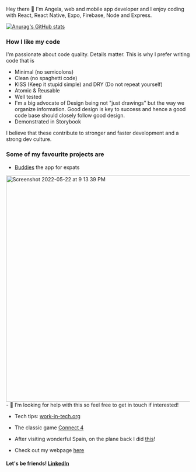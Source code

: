 <!-- [![Angeliki is a coffee spectrum](https://github.com/patrinoua/patrinoua/blob/master/rainbow%20-%20da%20coffee!!!.jpg)](https://www.angelapatrinou.com) -->


Hey there 👋 I'm Angela, web and mobile app developer and I enjoy coding with React, React Native, Expo, Firebase, Node and Express. 

[![Anurag's GitHub stats](https://github-readme-stats.vercel.app/api?username=patrinoua&show_icons=true&theme=cobalt)](https://github.com/anuraghazra/github-readme-stats)

### How I like my code
I'm passionate about code quality. Details matter. This is why I prefer writing code that is
- Minimal (no semicolons)
- Clean (no spaghetti code)
- KISS (Keep it stupid simple) and DRY (Do not repeat yourself)
- Atomic & Reusable
- Well tested
- I'm a big advocate of Design being not "just drawings" but the way we organize information. Good design is key to success and hence a good code base should closely follow good design.
- Demonstrated in Storybook  

I believe that these contribute to stronger and faster development and a strong dev culture.

<!-- On my free time I like playing ping pong and I even made an app about it! [PingPongBuddies](https://ppb-firebase-hosting.web.app/)  -->

### Some of my favourite projects are 

- [Buddies](https://buddies-app.com/) the app for expats 

<img width="619" alt="Screenshot 2022-05-22 at 9 13 39 PM" src="https://user-images.githubusercontent.com/36475005/170605455-ae1180b4-60a8-4806-8dc3-092a1775b341.png">
- 🤔 I’m looking for help with this so feel free to get in touch if interested! 

- Tech tips: [work-in-tech.org](https://work-in-tech.org)

<!-- [PinApp](https://pinapp-spiced.herokuapp.com/) -->

- The classic game [Connect 4](https://connect4-spiced.herokuapp.com/)

- After visiting wonderful Spain, on the plane back I did [this](http://angeliki-spain.herokuapp.com/)! 

<!-- This [todo list](https://react-to-do-9bcf2.web.app/) could brighten up your day! -->


<!-- I'm always interested in new projects so let me know if you have something in mind! -->

- Check out my webpage [here](http://angelapatrinou.com/)

#### Let's be friends! [LinkedIn](https://www.linkedin.com/in/patrinoua/)

<!--
**patrinoua/patrinoua** is a ✨ _special_ ✨ repository because its `README.md` (this file) appears on your GitHub profile.

Here are some ideas to get you started:

- 🔭 I’m currently working on ...
- 🌱 I’m currently learning ...
- 👯 I’m looking to collaborate on ...
- 🤔 I’m looking for help with ...
- 💬 Ask me about ...
- 📫 How to reach me: ...
- 😄 Pronouns: ...
- ⚡ Fun fact: ...


- 👯 I’m always looking to collaborate on interesting React or React Native Projects, and usually do something on the side as well!

-->

